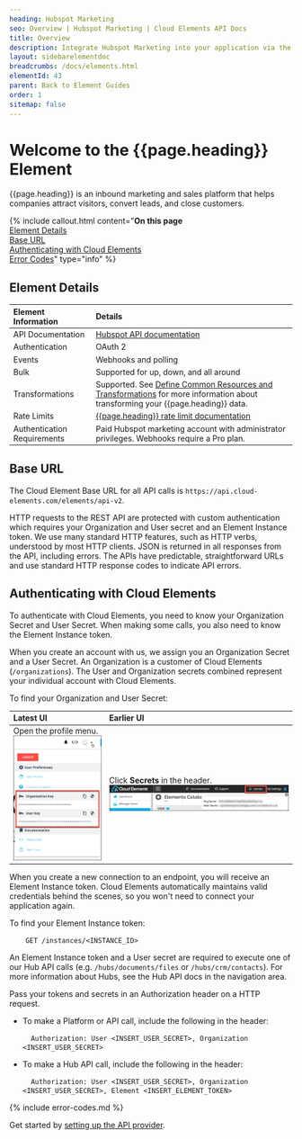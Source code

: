 ```yaml
---
heading: Hubspot Marketing
seo: Overview | Hubspot Marketing | Cloud Elements API Docs
title: Overview
description: Integrate Hubspot Marketing into your application via the Cloud Elements APIs.
layout: sidebarelementdoc
breadcrumbs: /docs/elements.html
elementId: 43
parent: Back to Element Guides
order: 1
sitemap: false
---
```


# Welcome to the {{page.heading}} Element

{{page.heading}} is an inbound marketing and sales platform that helps companies attract visitors, convert leads, and close customers.

{% include callout.html content="<strong>On this page</strong></br><a href=#element-details>Element Details</a></br><a href=#base-url>Base URL</a></br><a href=#authenticating-with-cloud-elements>Authenticating with Cloud Elements</a></br><a href=#error-codes>Error Codes</a>" type="info" %}

## Element Details

| Element Information | Details     |
| :------------- | :------------- |
| API Documentation | [Hubspot API documentation](https://developers.hubspot.com/docs/overview) |
| Authentication | OAuth 2  |
| Events | Webhooks and polling |
| Bulk | Supported for up, down, and all around |
| Transformations | Supported. See [Define Common Resources and Transformations](/docs/guides/common-resources/index.html) for more information about transforming your {{page.heading}} data.|
| Rate Limits | [{{page.heading}} rate limit documentation](https://developers.hubspot.com/apps/api_guidelines)|
| Authentication Requirements |  Paid Hubspot marketing account with administrator privileges. Webhooks require a Pro plan. |

## Base URL

The Cloud Element Base URL for all API calls is `https://api.cloud-elements.com/elements/api-v2`.

HTTP requests to the REST API are protected with custom authentication which requires your Organization and User secret and an Element Instance token. We use many standard HTTP features, such as HTTP verbs, understood by most HTTP clients. JSON is returned in all responses from the API, including errors. The APIs have predictable, straightforward URLs and use standard HTTP response codes to indicate API errors.

## Authenticating with Cloud Elements

To authenticate with Cloud Elements, you need to know your Organization Secret and User Secret. When making some calls, you also need to know the Element Instance token.

When you create an account with us, we assign you an Organization Secret and a User Secret. An Organization is a customer of Cloud Elements (`/organizations`). The User and Organization secrets combined represent your individual account with Cloud Elements.

To find your Organization and User Secret:

| Latest UI | Earlier UI  |
| :------------- | :------------- |
| Open the profile menu.</br> ![Search](../img/Org-User-Secret-C2.png)  | Click __Secrets__ in the header.</br> ![Search](../img/Org-User-Secret.png)  |

When you create a new connection to an endpoint, you will receive an Element Instance token. Cloud Elements automatically maintains valid credentials behind the scenes, so you won't need to connect your application again.

To find your Element Instance token:

        GET /instances/<INSTANCE_ID>

An Element Instance token and a User secret are required to execute one of our Hub API calls (e.g. `/hubs/documents/files` or `/hubs/crm/contacts`). For more information about Hubs, see the Hub API docs in the navigation area.

Pass your tokens and secrets in an Authorization header on a HTTP request.

* To make a Platform or API call, include the following in the header:

        Authorization: User <INSERT_USER_SECRET>, Organization <INSERT_USER_SECRET>

* To make a Hub API call, include the following in the header:

        Authorization: User <INSERT_USER_SECRET>, Organization <INSERT_USER_SECRET>, Element <INSERT_ELEMENT_TOKEN>

{% include error-codes.md %}

Get started by [setting up the API provider](setup.html).
